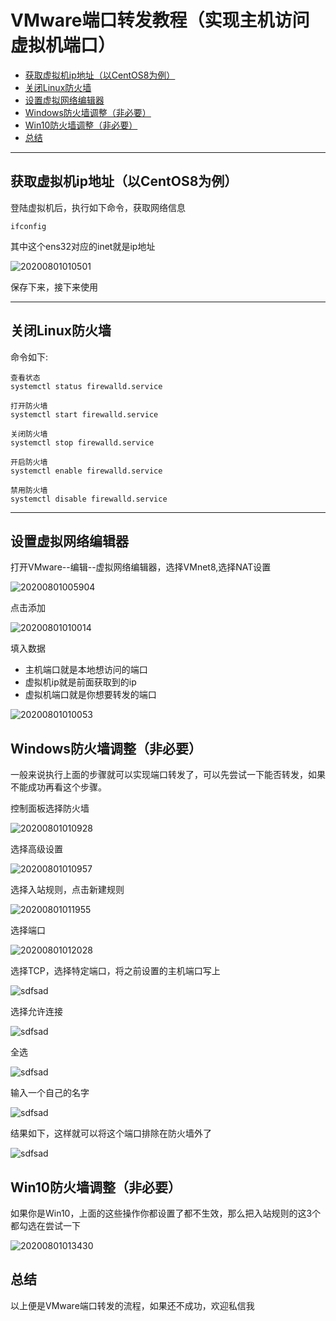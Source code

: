# VMware端口转发教程（实现主机访问虚拟机端口）

<!-- TOC -->

- [获取虚拟机ip地址（以CentOS8为例）](#获取虚拟机ip地址以centos8为例)
- [关闭Linux防火墙](#关闭linux防火墙)
- [设置虚拟网络编辑器](#设置虚拟网络编辑器)
- [Windows防火墙调整（非必要）](#windows防火墙调整非必要)
- [Win10防火墙调整（非必要）](#win10防火墙调整非必要)
- [总结](#总结)

<!-- /TOC -->

---
## 获取虚拟机ip地址（以CentOS8为例）

登陆虚拟机后，执行如下命令，获取网络信息

```
ifconfig
```

其中这个ens32对应的inet就是ip地址

![20200801010501](https://cdn.jsdelivr.net/gh/leiyu1997/PicBed@master/blogs/pictures/20200801010501.png)

保存下来，接下来使用

---
## 关闭Linux防火墙

  命令如下:

  ```
  查看状态
  systemctl status firewalld.service

  打开防火墙
  systemctl start firewalld.service

  关闭防火墙
  systemctl stop firewalld.service

  开启防火墙
  systemctl enable firewalld.service

  禁用防火墙
  systemctl disable firewalld.service
  ```

---
## 设置虚拟网络编辑器

打开VMware--编辑--虚拟网络编辑器，选择VMnet8,选择NAT设置

![20200801005904](https://cdn.jsdelivr.net/gh/leiyu1997/PicBed@master/blogs/pictures/20200801005904.png)

点击添加

![20200801010014](https://cdn.jsdelivr.net/gh/leiyu1997/PicBed@master/blogs/pictures/20200801010014.png)

填入数据
- 主机端口就是本地想访问的端口
- 虚拟机ip就是前面获取到的ip
- 虚拟机端口就是你想要转发的端口

![20200801010053](https://cdn.jsdelivr.net/gh/leiyu1997/PicBed@master/blogs/pictures/20200801010053.png)

## Windows防火墙调整（非必要）

一般来说执行上面的步骤就可以实现端口转发了，可以先尝试一下能否转发，如果不能成功再看这个步骤。

控制面板选择防火墙

![20200801010928](https://cdn.jsdelivr.net/gh/leiyu1997/PicBed@master/blogs/pictures/20200801010928.png)

选择高级设置

![20200801010957](https://cdn.jsdelivr.net/gh/leiyu1997/PicBed@master/blogs/pictures/20200801010957.png)

选择入站规则，点击新建规则

![20200801011955](https://cdn.jsdelivr.net/gh/leiyu1997/PicBed@master/blogs/pictures/20200801011955.png)

选择端口

![20200801012028](https://cdn.jsdelivr.net/gh/leiyu1997/PicBed@master/blogs/pictures/20200801012028.png)

选择TCP，选择特定端口，将之前设置的主机端口写上

![sdfsad](https://cdn.jsdelivr.net/gh/leiyu1997/PicBed@master/blogs/pictures/Snipaste_2020-08-01_01-24-41.png)

选择允许连接

![sdfsad](https://cdn.jsdelivr.net/gh/leiyu1997/PicBed@master/blogs/pictures/Snipaste_2020-08-01_01-24-58.png)

全选

![sdfsad](https://cdn.jsdelivr.net/gh/leiyu1997/PicBed@master/blogs/pictures/Snipaste_2020-08-01_01-25-08.png)

输入一个自己的名字

![sdfsad](https://cdn.jsdelivr.net/gh/leiyu1997/PicBed@master/blogs/pictures/Snipaste_2020-08-01_01-25-20.png)

结果如下，这样就可以将这个端口排除在防火墙外了

![sdfsad](https://cdn.jsdelivr.net/gh/leiyu1997/PicBed@master/blogs/pictures/Snipaste_2020-08-01_01-25-34.png)

## Win10防火墙调整（非必要）

如果你是Win10，上面的这些操作你都设置了都不生效，那么把入站规则的这3个都勾选在尝试一下

![20200801013430](https://cdn.jsdelivr.net/gh/leiyu1997/PicBed@master/blogs/pictures/20200801013430.png)


## 总结

以上便是VMware端口转发的流程，如果还不成功，欢迎私信我